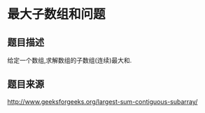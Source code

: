 # 最大子数组和问题 #

## 题目描述 ##
给定一个数组,求解数组的子数组(连续)最大和.

## 题目来源 ##
http://www.geeksforgeeks.org/largest-sum-contiguous-subarray/

